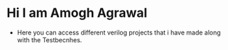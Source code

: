 # Hi I am Amogh Agrawal
- Here you can access different verilog projects that i have made along with the Testbecnhes.
